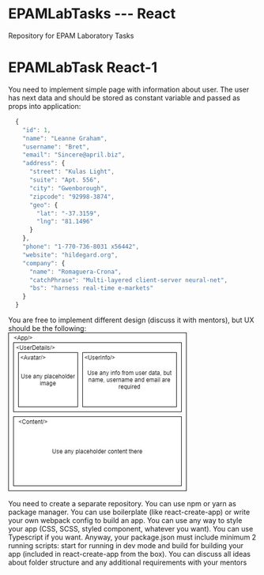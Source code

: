 # EPAMLabTasks --- React
Repository for EPAM Laboratory Tasks
# EPAMLabTask React-1

You need to implement simple page with information about user.
The user has next data and should be stored as constant variable and passed as props into application:
```javascript
  {
    "id": 1,
    "name": "Leanne Graham",
    "username": "Bret",
    "email": "Sincere@april.biz",
    "address": {
      "street": "Kulas Light",
      "suite": "Apt. 556",
      "city": "Gwenborough",
      "zipcode": "92998-3874",
      "geo": {
        "lat": "-37.3159",
        "lng": "81.1496"
      }
    },
    "phone": "1-770-736-8031 x56442",
    "website": "hildegard.org",
    "company": {
      "name": "Romaguera-Crona",
      "catchPhrase": "Multi-layered client-server neural-net",
      "bs": "harness real-time e-markets"
    }
  }
```
You are free to implement different design (discuss it with mentors), but UX should be the following:
![alt text](./design.jpg)

You need to create a separate repository. You can use npm or yarn as package manager. You can use boilerplate (like react-create-app) or write your own webpack config to build an app. You can use any way to style your app (CSS, SCSS, styled component, whatever you want). You can use Typescript if you want. Anyway, your package.json must include minimum 2 running scripts: start for running in dev mode and build for building your app (included in react-create-app from the box). You can discuss all ideas about folder structure and any additional requirements with your mentors